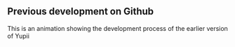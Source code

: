 ## Previous development on Github
This is an animation showing the development process of the earlier version of Yupii
[](http://www.youtube.com/watch?v=VRuWd6oto28)